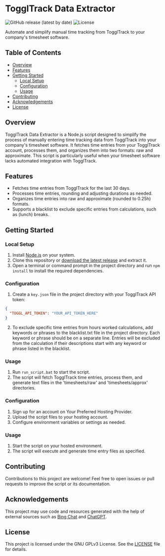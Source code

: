 # TogglTrack Data Extractor

![GitHub release (latest by date)](https://img.shields.io/github/v/release/MicaLovesKPOP/TogglTrackDataExtractor)
![License](https://img.shields.io/badge/license-GNU%20GPLv3-blue.svg)

Automate and simplify manual time tracking from TogglTrack to your company's timesheet software.

## Table of Contents
- [Overview](#overview)
- [Features](#features)
- [Getting Started](#getting-started)
  - [Local Setup](#local-setup)
  - [Configuration](#configuration)
  - [Usage](#usage)
- [Contributing](#contributing)
- [Acknowledgements](#acknowledgements)
- [License](#license)

## Overview

TogglTrack Data Extractor is a Node.js script designed to simplify the process of manually entering time tracking data from TogglTrack into your company's timesheet software. It fetches time entries from your TogglTrack account, processes them, and organizes them into two formats: raw and approximate. This script is particularly useful when your timesheet software lacks automated integration with TogglTrack.

## Features

- Fetches time entries from TogglTrack for the last 30 days.
- Processes time entries, rounding and adjusting durations as needed.
- Organizes time entries into raw and approximate (rounded to 0.25h) formats.
- Supports a blacklist to exclude specific entries from calculations, such as (lunch) breaks.

## Getting Started

### Local Setup

1. Install [Node.js](https://nodejs.org/en/) on your system.
2. Clone this repository or [download the latest release](https://github.com/MicaLovesKPOP/TogglTrackDataExtractor/releases/latest) and extract it.
3. Open a terminal or command prompt in the project directory and run `npm install` to install the required dependencies.

### Configuration

1. Create a `key.json` file in the project directory with your TogglTrack API token:

```json
{
  "TOGGL_API_TOKEN": "YOUR_API_TOKEN_HERE"
}
```

2. To exclude specific time entries from hours worked calculations, add keywords or phrases to the blacklist.txt file in the project directory. Each keyword or phrase should be on a separate line. Entries will be excluded from the calculation if their descriptions start with any keyword or phrase listed in the blacklist.

### Usage
1. Run `run_script.bat` to start the script.
2. The script will fetch TogglTrack time entries, process them, and generate text files in the 'timesheets/raw' and 'timesheets/approx' directories.

### Configuration

1. Sign up for an account on Your Preferred Hosting Provider.
2. Upload the script files to your hosting account.
3. Configure environment variables or settings as needed.

### Usage

1. Start the script on your hosted environment.
2. The script will execute and generate time entry files as specified.

## Contributing

Contributions to this project are welcome! Feel free to open issues or pull requests to improve the script or its documentation.

## Acknowledgements

This project may use code and resources generated with the help of external sources such as [Bing Chat](https://www.bing.com/search?q=Bing+AI&showconv=1) and [ChatGPT](https://chat.openai.com/).

## License

This project is licensed under the GNU GPLv3 License. See the [LICENSE](https://github.com/MicaLovesKPOP/TogglTrackDataExtractor/blob/main/LICENSE) file for details.

